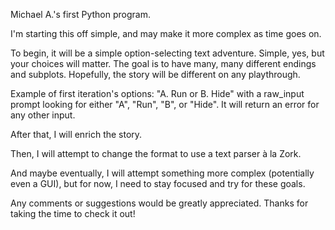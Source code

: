 Michael A.'s first Python program.

I'm starting this off simple, and may make it more complex as time goes on.

To begin, it will be a simple option-selecting text adventure. Simple, yes, but your choices will matter. The goal is to have many, many different endings and subplots. Hopefully, the story will be different on any playthrough.

Example of first iteration's options: "A. Run or B. Hide" with a raw_input prompt looking for either "A", "Run", "B", or "Hide".
It will return an error for any other input.

After that, I will enrich the story.

Then, I will attempt to change the format to use a text parser à la Zork.

And maybe eventually, I will attempt something more complex (potentially even a GUI), 
but for now, I need to stay focused and try for these goals.

Any comments or suggestions would be greatly appreciated. Thanks for taking the time to check it out!
